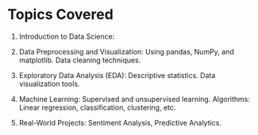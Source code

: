 # Topics Covered
1. Introduction to Data Science:

2. Data Preprocessing and Visualization:
   Using pandas, NumPy, and matplotlib.
   Data cleaning techniques.

3. Exploratory Data Analysis (EDA):
   Descriptive statistics.
   Data visualization tools.

4. Machine Learning:
   Supervised and unsupervised learning.
   Algorithms: Linear regression, classification, clustering, etc.

5. Real-World Projects:
   Sentiment Analysis,
   Predictive Analytics.
